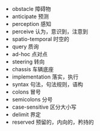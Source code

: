 + obstacle 障碍物
+ anticipate 预测
+ perception 感知
+ perceive 认为，意识到，注意到
+ spatio-temporal 时空的
+ query 质询
+ ad-hoc 点对点
+ steering 转向
+ chassis 车辆底座
+ implementation 落实，执行
+ syntax 句法，句法规则，语构
+ colons 冒号
+ semicolons 分号
+ case-sensitive 区分大小写
+ delimit 界定
+ reserved 预留的，内向的，矜持的